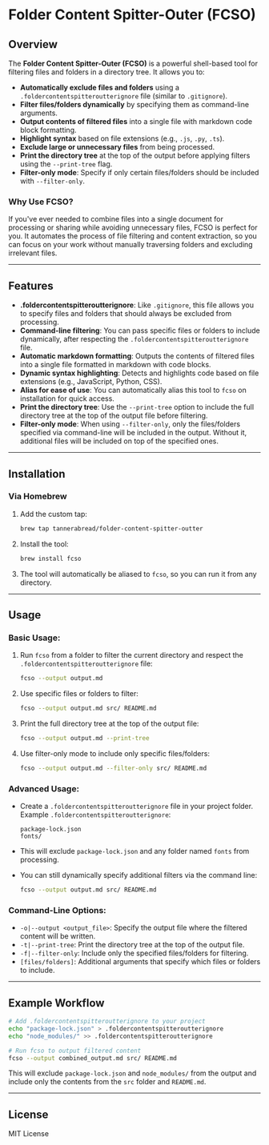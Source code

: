 # Folder Content Spitter-Outer (FCSO)

## Overview

The **Folder Content Spitter-Outer (FCSO)** is a powerful shell-based tool for filtering files and folders in a directory tree. It allows you to:

- **Automatically exclude files and folders** using a `.foldercontentspitteroutterignore` file (similar to `.gitignore`).
- **Filter files/folders dynamically** by specifying them as command-line arguments.
- **Output contents of filtered files** into a single file with markdown code block formatting.
- **Highlight syntax** based on file extensions (e.g., `.js`, `.py`, `.ts`).
- **Exclude large or unnecessary files** from being processed.
- **Print the directory tree** at the top of the output before applying filters using the `--print-tree` flag.
- **Filter-only mode**: Specify if only certain files/folders should be included with `--filter-only`.

### Why Use FCSO?

If you've ever needed to combine files into a single document for processing or sharing while avoiding unnecessary files, FCSO is perfect for you. It automates the process of file filtering and content extraction, so you can focus on your work without manually traversing folders and excluding irrelevant files.

---

## Features

- **.foldercontentspitteroutterignore**: Like `.gitignore`, this file allows you to specify files and folders that should always be excluded from processing.
- **Command-line filtering**: You can pass specific files or folders to include dynamically, after respecting the `.foldercontentspitteroutterignore` file.
- **Automatic markdown formatting**: Outputs the contents of filtered files into a single file formatted in markdown with code blocks.
- **Dynamic syntax highlighting**: Detects and highlights code based on file extensions (e.g., JavaScript, Python, CSS).
- **Alias for ease of use**: You can automatically alias this tool to `fcso` on installation for quick access.
- **Print the directory tree**: Use the `--print-tree` option to include the full directory tree at the top of the output file before filtering.
- **Filter-only mode**: When using `--filter-only`, only the files/folders specified via command-line will be included in the output. Without it, additional files will be included on top of the specified ones.

---

## Installation

### Via Homebrew

1. Add the custom tap:
   ```bash
   brew tap tannerabread/folder-content-spitter-outter
   ```

2. Install the tool:
   ```bash
   brew install fcso
   ```

3. The tool will automatically be aliased to `fcso`, so you can run it from any directory.

---

## Usage

### Basic Usage:

1. Run `fcso` from a folder to filter the current directory and respect the `.foldercontentspitteroutterignore` file:
   ```bash
   fcso --output output.md
   ```

2. Use specific files or folders to filter:
   ```bash
   fcso --output output.md src/ README.md
   ```

3. Print the full directory tree at the top of the output file:
   ```bash
   fcso --output output.md --print-tree
   ```

4. Use filter-only mode to include only specific files/folders:
   ```bash
   fcso --output output.md --filter-only src/ README.md
   ```

### Advanced Usage:

- Create a `.foldercontentspitteroutterignore` file in your project folder. Example `.foldercontentspitteroutterignore`:
   ```text
   package-lock.json
   fonts/
   ```

- This will exclude `package-lock.json` and any folder named `fonts` from processing.
- You can still dynamically specify additional filters via the command line:
   ```bash
   fcso --output output.md src/ README.md
   ```

### Command-Line Options:
- `-o|--output <output_file>`: Specify the output file where the filtered content will be written.
- `-t|--print-tree`: Print the directory tree at the top of the output file.
- `-f|--filter-only`: Include only the specified files/folders for filtering.
- `[files/folders]`: Additional arguments that specify which files or folders to include.

---

## Example Workflow

```bash
# Add .foldercontentspitteroutterignore to your project
echo "package-lock.json" > .foldercontentspitteroutterignore
echo "node_modules/" >> .foldercontentspitteroutterignore

# Run fcso to output filtered content
fcso --output combined_output.md src/ README.md
```

This will exclude `package-lock.json` and `node_modules/` from the output and include only the contents from the `src` folder and `README.md`.

---

## License

MIT License
